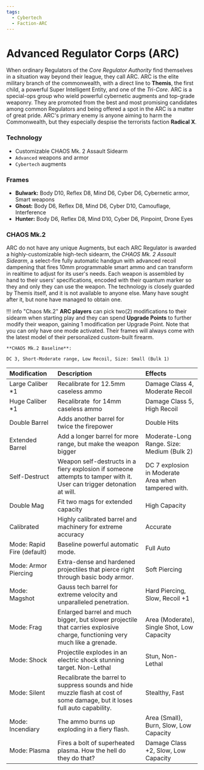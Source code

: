 ```yaml
---
tags:
  - Cybertech
  - Faction-ARC
---
```

# Advanced Regulator Corps (ARC)

When ordinary Regulators of the *Core Regulator Authority* find themselves in a situation way beyond their league, they call ARC. ARC is the elite military branch of the commonwealth, with a direct line to **Themis**, the first child, a powerful Super Intelligent Entity, and one of the *Tri-Core*. ARC is a special-ops group who wield powerful cybernetic augments and top-grade weaponry. They are promoted from the best and most promising candidates among common Regulators and being offered a spot in the ARC is a matter of great pride. ARC's primary enemy is anyone aiming to harm the Commonwealth, but they especially despise the terrorists faction **Radical X**.


### Technology

- Customizable CHAOS Mk. 2 Assault Sidearm
- `Advanced` weapons and armor
- `Cybertech` augments

### Frames

- **Bulwark:** Body D10, Reflex D8, Mind D6, Cyber D6, Cybernetic armor, Smart weapons
- **Ghost:** Body D6, Reflex D8, Mind D6, Cyber D10, Camouflage, Interference
- **Hunter:** Body D6, Reflex D8, Mind D10, Cyber D6, Pinpoint, Drone Eyes

### CHAOS Mk.2


ARC do not have any unique Augments, but each ARC Regulator is awarded a highly-customizable high-tech sidearm, the *CHAOS Mk. 2 Assault Sidearm*, a select-fire fully automatic handgun with advanced recoil dampening that fires 10mm programmable smart ammo and can transform in realtime to adjust for its user's needs. Each weapon is assembled by hand to their users' specifications, encoded with their quantum marker so they and only they can use the weapon. The technology is closely guarded by Themis itself, and it is not available to anyone else. Many have sought after it, but none have managed to obtain one.

!!! info "Chaos Mk.2"
    **ARC players** can pick two(2) modifications to their sidearm when starting play and they can spend **Upgrade Points** to further modify their weapon, gaining 1 modification per Upgrade Point. Note that you can only have one mode activated. Their frames will always come with the latest model of their personalized custom-built firearm.

    **CHAOS Mk.2 Baseline**:

    DC 3, Short-Moderate range, Low Recoil, Size: Small (Bulk 1)


| Modification               | Description                                                                                                                 | Effects                                             |
| :------------------------- | :-------------------------------------------------------------------------------------------------------------------------- | :-------------------------------------------------- |
| Large Caliber \*1          | Recalibrate for 12.5mm caseless ammo                                                                                        | Damage Class 4, Moderate Recoil                     |
| Huge Caliber \*1           | Recalibrate&nbsp;&nbsp;for 14mm caseless ammo                                                                               | Damage Class 5, High Recoil                         |
| Double Barrel              | Adds another barrel for twice the firepower                                                                                 | Double Hits                                         |
| Extended Barrel            | Add a longer barrel for more range, but make the weapon bigger                                                              | Moderate-Long Range. Size: Medium (Bulk 2)          |
| Self-Destruct              | Weapon self-destructs in a fiery explosion if someone attempts to tamper with it. User can trigger detonation at will.      | DC 7 explosion in Moderate Area when tampered with. |
| Double Mag                 | Fit two mags for extended capacity                                                                                          | High Capacity                                       |
| Calibrated                 | Highly calibrated barrel and machinery for extreme accuracy                                                                 | Accurate                                            |
| Mode: Rapid Fire (default) | Baseline powerful automatic mode.                                                                                           | Full Auto                                           |
| Mode: Armor Piercing       | Extra-dense and hardened projectiles that pierce right through basic body armor.                                            | Soft Piercing                                       |
| Mode: Magshot              | Gauss tech barrel for extreme velocity and unparalleled penetration.                                                        | Hard Piercing, Slow, Recoil +1                      |
| Mode: Frag                 | Enlarged barrel and much bigger, but slower projectile that carries explosive charge, functioning very much like a grenade. | Area (Moderate), Single Shot, Low Capacity          |
| Mode: Shock                | Projectile explodes in an electric shock stunning target. Non-Lethal                                                        | Stun, Non-Lethal                                    |
| Mode: Silent               | Recalibrate the barrel to suppress sounds and hide muzzle flash at cost of some damage, but it loses full auto capability.  | Stealthy, Fast                                      |
| Mode: Incendiary           | The ammo burns up exploding in a fiery flash.                                                                               | Area (Small), Burn, Slow, Low Capacity              |
| Mode: Plasma               | Fires a bolt of superheated plasma. How the hell do they do that?                                                           | Damage Class +2, Slow, Low Capacity                 |
